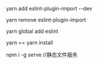 
yarn add  eslint-plugin-import --dev

yarn remove eslint-plugin-import

yarn global add eslint


yarn == yarn install



npm i -g serve  //静态文件服务 
